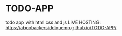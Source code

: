 # TODO-APP
todo app with html css and js
 LIVE HOSTING:
              https://aboobackersiddiquemp.github.io/TODO-APP/

